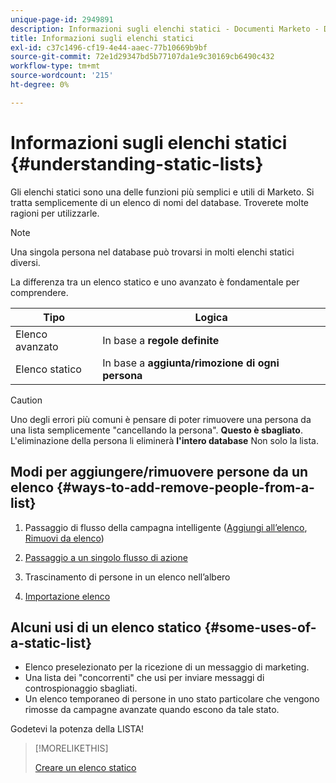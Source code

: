 ```yaml
---
unique-page-id: 2949891
description: Informazioni sugli elenchi statici - Documenti Marketo - Documentazione del prodotto
title: Informazioni sugli elenchi statici
exl-id: c37c1496-cf19-4e44-aaec-77b10669b9bf
source-git-commit: 72e1d29347bd5b77107da1e9c30169cb6490c432
workflow-type: tm+mt
source-wordcount: '215'
ht-degree: 0%

---
```


# Informazioni sugli elenchi statici {#understanding-static-lists}

Gli elenchi statici sono una delle funzioni più semplici e utili di Marketo. Si tratta semplicemente di un elenco di nomi del database. Troverete molte ragioni per utilizzarle.

>[!NOTE]
>
>Una singola persona nel database può trovarsi in molti elenchi statici diversi.

La differenza tra un elenco statico e uno avanzato è fondamentale per comprendere.

| Tipo | Logica |
|---|---|
| Elenco avanzato | In base a **regole definite** |
| Elenco statico | In base a **aggiunta/rimozione di ogni persona** |

>[!CAUTION]
>
>Uno degli errori più comuni è pensare di poter rimuovere una persona da una lista semplicemente &quot;cancellando la persona&quot;. **Questo è sbagliato**. L&#39;eliminazione della persona li eliminerà **l&#39;intero database** Non solo la lista.

## Modi per aggiungere/rimuovere persone da un elenco {#ways-to-add-remove-people-from-a-list}

1. Passaggio di flusso della campagna intelligente ([Aggiungi all’elenco](/help/marketo/product-docs/core-marketo-concepts/smart-campaigns/flow-actions/add-to-list.md), [Rimuovi da elenco](/help/marketo/product-docs/core-marketo-concepts/smart-campaigns/flow-actions/remove-from-list.md))

1. [Passaggio a un singolo flusso di azione](/help/marketo/product-docs/core-marketo-concepts/smart-lists-and-static-lists/using-smart-lists/run-a-single-flow-step-from-a-smart-list.md)
1. Trascinamento di persone in un elenco nell’albero
1. [Importazione elenco](/help/marketo/getting-started/quick-wins/import-a-list-of-people.md)

## Alcuni usi di un elenco statico {#some-uses-of-a-static-list}

* Elenco preselezionato per la ricezione di un messaggio di marketing.
* Una lista dei &quot;concorrenti&quot; che usi per inviare messaggi di controspionaggio sbagliati.
* Un elenco temporaneo di persone in uno stato particolare che vengono rimosse da campagne avanzate quando escono da tale stato.

Godetevi la potenza della LISTA!

>[!MORELIKETHIS]
>
>[Creare un elenco statico](/help/marketo/product-docs/core-marketo-concepts/smart-lists-and-static-lists/static-lists/create-a-static-list.md)
